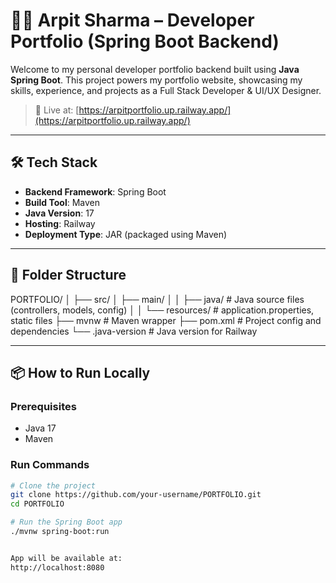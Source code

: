 # 🧑‍💻 Arpit Sharma – Developer Portfolio (Spring Boot Backend)

Welcome to my personal developer portfolio backend built using **Java Spring Boot**. This project powers my portfolio website, showcasing my skills, experience, and projects as a Full Stack Developer & UI/UX Designer.

> 🚀 Live at: [https://arpitportfolio.up.railway.app/](https://arpitportfolio.up.railway.app/)

---

## 🛠 Tech Stack

- **Backend Framework**: Spring Boot  
- **Build Tool**: Maven  
- **Java Version**: 17  
- **Hosting**: Railway  
- **Deployment Type**: JAR (packaged using Maven)

---

## 📁 Folder Structure

PORTFOLIO/
│
├── src/
│ ├── main/
│ │ ├── java/ # Java source files (controllers, models, config)
│ │ └── resources/ # application.properties, static files
├── mvnw # Maven wrapper
├── pom.xml # Project config and dependencies
└── .java-version # Java version for Railway


---

## 📦 How to Run Locally

### Prerequisites

- Java 17
- Maven

### Run Commands

```bash
# Clone the project
git clone https://github.com/your-username/PORTFOLIO.git
cd PORTFOLIO

# Run the Spring Boot app
./mvnw spring-boot:run


App will be available at:
http://localhost:8080

